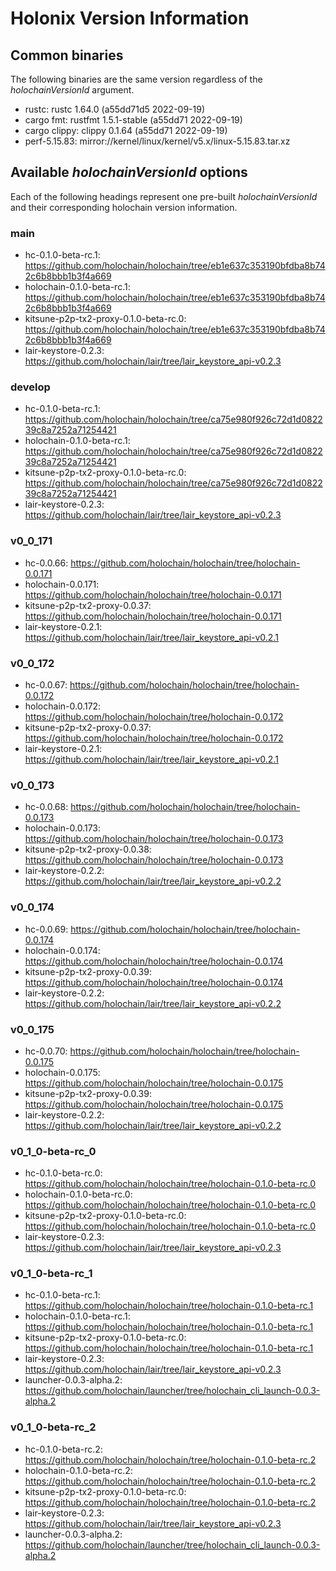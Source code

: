 # Holonix Version Information

## Common binaries
The following binaries are the same version regardless of the _holochainVersionId_ argument.

- rustc: rustc 1.64.0 (a55dd71d5 2022-09-19)
- cargo fmt: rustfmt 1.5.1-stable (a55dd71 2022-09-19)
- cargo clippy: clippy 0.1.64 (a55dd71 2022-09-19)
- perf-5.15.83: mirror://kernel/linux/kernel/v5.x/linux-5.15.83.tar.xz

## Available _holochainVersionId_ options
Each of the following headings represent one pre-built _holochainVersionId_ and their corresponding holochain version information.

### main
- hc-0.1.0-beta-rc.1: https://github.com/holochain/holochain/tree/eb1e637c353190bfdba8b742c6b8bbb1b3f4a669
- holochain-0.1.0-beta-rc.1: https://github.com/holochain/holochain/tree/eb1e637c353190bfdba8b742c6b8bbb1b3f4a669
- kitsune-p2p-tx2-proxy-0.1.0-beta-rc.0: https://github.com/holochain/holochain/tree/eb1e637c353190bfdba8b742c6b8bbb1b3f4a669
- lair-keystore-0.2.3: https://github.com/holochain/lair/tree/lair_keystore_api-v0.2.3

### develop
- hc-0.1.0-beta-rc.1: https://github.com/holochain/holochain/tree/ca75e980f926c72d1d082239c8a7252a71254421
- holochain-0.1.0-beta-rc.1: https://github.com/holochain/holochain/tree/ca75e980f926c72d1d082239c8a7252a71254421
- kitsune-p2p-tx2-proxy-0.1.0-beta-rc.0: https://github.com/holochain/holochain/tree/ca75e980f926c72d1d082239c8a7252a71254421
- lair-keystore-0.2.3: https://github.com/holochain/lair/tree/lair_keystore_api-v0.2.3

### v0_0_171
- hc-0.0.66: https://github.com/holochain/holochain/tree/holochain-0.0.171
- holochain-0.0.171: https://github.com/holochain/holochain/tree/holochain-0.0.171
- kitsune-p2p-tx2-proxy-0.0.37: https://github.com/holochain/holochain/tree/holochain-0.0.171
- lair-keystore-0.2.1: https://github.com/holochain/lair/tree/lair_keystore_api-v0.2.1

### v0_0_172
- hc-0.0.67: https://github.com/holochain/holochain/tree/holochain-0.0.172
- holochain-0.0.172: https://github.com/holochain/holochain/tree/holochain-0.0.172
- kitsune-p2p-tx2-proxy-0.0.37: https://github.com/holochain/holochain/tree/holochain-0.0.172
- lair-keystore-0.2.1: https://github.com/holochain/lair/tree/lair_keystore_api-v0.2.1

### v0_0_173
- hc-0.0.68: https://github.com/holochain/holochain/tree/holochain-0.0.173
- holochain-0.0.173: https://github.com/holochain/holochain/tree/holochain-0.0.173
- kitsune-p2p-tx2-proxy-0.0.38: https://github.com/holochain/holochain/tree/holochain-0.0.173
- lair-keystore-0.2.2: https://github.com/holochain/lair/tree/lair_keystore_api-v0.2.2

### v0_0_174
- hc-0.0.69: https://github.com/holochain/holochain/tree/holochain-0.0.174
- holochain-0.0.174: https://github.com/holochain/holochain/tree/holochain-0.0.174
- kitsune-p2p-tx2-proxy-0.0.39: https://github.com/holochain/holochain/tree/holochain-0.0.174
- lair-keystore-0.2.2: https://github.com/holochain/lair/tree/lair_keystore_api-v0.2.2

### v0_0_175
- hc-0.0.70: https://github.com/holochain/holochain/tree/holochain-0.0.175
- holochain-0.0.175: https://github.com/holochain/holochain/tree/holochain-0.0.175
- kitsune-p2p-tx2-proxy-0.0.39: https://github.com/holochain/holochain/tree/holochain-0.0.175
- lair-keystore-0.2.2: https://github.com/holochain/lair/tree/lair_keystore_api-v0.2.2

### v0_1_0-beta-rc_0
- hc-0.1.0-beta-rc.0: https://github.com/holochain/holochain/tree/holochain-0.1.0-beta-rc.0
- holochain-0.1.0-beta-rc.0: https://github.com/holochain/holochain/tree/holochain-0.1.0-beta-rc.0
- kitsune-p2p-tx2-proxy-0.1.0-beta-rc.0: https://github.com/holochain/holochain/tree/holochain-0.1.0-beta-rc.0
- lair-keystore-0.2.3: https://github.com/holochain/lair/tree/lair_keystore_api-v0.2.3

### v0_1_0-beta-rc_1
- hc-0.1.0-beta-rc.1: https://github.com/holochain/holochain/tree/holochain-0.1.0-beta-rc.1
- holochain-0.1.0-beta-rc.1: https://github.com/holochain/holochain/tree/holochain-0.1.0-beta-rc.1
- kitsune-p2p-tx2-proxy-0.1.0-beta-rc.0: https://github.com/holochain/holochain/tree/holochain-0.1.0-beta-rc.1
- lair-keystore-0.2.3: https://github.com/holochain/lair/tree/lair_keystore_api-v0.2.3
- launcher-0.0.3-alpha.2: https://github.com/holochain/launcher/tree/holochain_cli_launch-0.0.3-alpha.2

### v0_1_0-beta-rc_2
- hc-0.1.0-beta-rc.2: https://github.com/holochain/holochain/tree/holochain-0.1.0-beta-rc.2
- holochain-0.1.0-beta-rc.2: https://github.com/holochain/holochain/tree/holochain-0.1.0-beta-rc.2
- kitsune-p2p-tx2-proxy-0.1.0-beta-rc.0: https://github.com/holochain/holochain/tree/holochain-0.1.0-beta-rc.2
- lair-keystore-0.2.3: https://github.com/holochain/lair/tree/lair_keystore_api-v0.2.3
- launcher-0.0.3-alpha.2: https://github.com/holochain/launcher/tree/holochain_cli_launch-0.0.3-alpha.2
